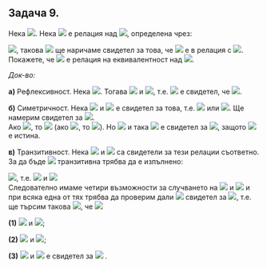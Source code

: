 ## Задача 9.
Нека <img src="https://latex.codecogs.com/svg.latex?\Large&space;A=\{a+b\sqrt{2}|a,b\in{\mathbb{Q}}\}\setminus{\{0\}}">. Нека <img src="https://latex.codecogs.com/svg.latex?\Large&space;R"> е релация над <img src="https://latex.codecogs.com/svg.latex?\Large&space;A">, определена чрез:

<img src="https://latex.codecogs.com/svg.latex?\Large&space;xRy\Leftrightarrow{(\exists{p}\in{\mathbb{Q}}})[x=py{\;}\lor{\;}{xy=p}]">, такова <img src="https://latex.codecogs.com/svg.latex?\Large&space;p"> ще наричаме свидетел за това, че <img src="https://latex.codecogs.com/svg.latex?\Large&space;x"> е в релация с <img src="https://latex.codecogs.com/svg.latex?\Large&space;y">. Покажете, че <img src="https://latex.codecogs.com/svg.latex?\Large&space;R"> е релация на еквивалентност над <img src="https://latex.codecogs.com/svg.latex?\Large&space;A">.

*Док-во:*

**а)** Рефлексивност. Нека <img src="https://latex.codecogs.com/svg.latex?\Large&space;a\in{A}">. Тогава <img src="https://latex.codecogs.com/svg.latex?\Large&space;1\in{\mathbb{Q}}"> и <img src="https://latex.codecogs.com/svg.latex?\Large&space;x=1.x\Rightarrow{(\exists{1}\in{\mathbb{Q}})[\underbrace{x=1.x}_{true}\;\lor\;{x.x=1}]">, т.е. <img src="https://latex.codecogs.com/svg.latex?\Large&space;1"> е свидетел, че <img src="https://latex.codecogs.com/svg.latex?\Large&space;xRx">.

**б)** Симетричност. Нека <img src="https://latex.codecogs.com/svg.latex?\Large&space;xRy"> и <img src="https://latex.codecogs.com/svg.latex?\Large&space;p\in{Q}"> е свидетел за това, т.е. <img src="https://latex.codecogs.com/svg.latex?\Large&space;x=py"> или <img src="https://latex.codecogs.com/svg.latex?\Large&space;xy=p">. Ще намерим свидетел за <img src="https://latex.codecogs.com/svg.latex?\Large&space;yRx">.<br>
Ако <img src="https://latex.codecogs.com/svg.latex?\Large&space;x=py">, то <img src="https://latex.codecogs.com/svg.latex?\Large&space;y=\frac{1}{p}x"> (ако <img src="https://latex.codecogs.com/svg.latex?\Large&space;p=0">, то <img src="https://latex.codecogs.com/svg.latex?\Large&space;x=0\in{A}">). Но <img src="https://latex.codecogs.com/svg.latex?\Large&space;\frac{1}{p}\in\mathbb{Q}"> и така <img src="https://latex.codecogs.com/svg.latex?\Large&space;q=\frac{1}{p}"> е свидетел за <img src="https://latex.codecogs.com/svg.latex?\Large&space;yRx">, защото <img src="https://latex.codecogs.com/svg.latex?\Large&space;y=qx\Rightarrow{(y=qx\;\lor\;{yx=q})}"> е истина.

**в)** Транзитивност. Нека <img src="https://latex.codecogs.com/svg.latex?\Large&space;xRy,{\;}yRx"> и <img src="https://latex.codecogs.com/svg.latex?\Large&space;p,q\in{\mathbb{Q}}"> са свидетели за тези релации съответно.<br>
За да бъде <img src="https://latex.codecogs.com/svg.latex?\Large&space;R"> транзитивна трябва да е изпълнено: 

<img src="https://latex.codecogs.com/svg.latex?\Large&space;\forall{x}\forall{y}\forall{z}(xRy\;\&\;{yRz}\Rightarrow{xRz})">, т.е. <img src="https://latex.codecogs.com/svg.latex?\Large&space;(x=py\;\lor\;{xy=p})"> и <img src="https://latex.codecogs.com/svg.latex?\Large&space;(y=qz\;\lor\;{yz=q})"><br>
Следователно имаме четири възможности за случването на <img src="https://latex.codecogs.com/svg.latex?\Large&space;xRy"> и <img src="https://latex.codecogs.com/svg.latex?\Large&space;yRz"> и при всяка една от тях трябва да проверим дали <img src="https://latex.codecogs.com/svg.latex?\Large&space;\exists"> свидетел за <img src="https://latex.codecogs.com/svg.latex?\Large&space;xRz">, т.е. ще търсим такова <img src="https://latex.codecogs.com/svg.latex?\Large&space;s\in{\mathbb{Q}}">, че <img src="https://latex.codecogs.com/svg.latex?\Large&space;(x=sz\;\lor\;{xz=s}),{\;}s\in{\mathbb{Q}}">

**(1)** <img src="https://latex.codecogs.com/svg.latex?\Large&space;x=py"> и <img src="https://latex.codecogs.com/svg.latex?\Large&space;y=qz{\;}\Rightarrow{\;}x=py=p(qz)=(pq)z\Rightarrow{s=pq\in{Q}}">;

**(2)** <img src="https://latex.codecogs.com/svg.latex?\Large&space;x=py"> и <img src="https://latex.codecogs.com/svg.latex?\Large&space;yz=q\Rightarrow{x.y.z=p.y.q}\Rightarrowxz=pq=s\in{\mathbb{Q}}\Rightarrow{s=pq}">; 

**(3)** <img src="https://latex.codecogs.com/svg.latex?\Large&space;xy=p"> и <img src="https://latex.codecogs.com/svg.latex?\Large&space;y=qz{\;}\Rightarrow{\;}xyzq=y.p\Rightarrow{xz}=\frac{p}{q}\in{\mathbb{Q}},{\;}q\neq{0},{\;}s=\frac{p}{q}"> е свидетел за <img src="https://latex.codecogs.com/svg.latex?\Large&space;xRz"> .
